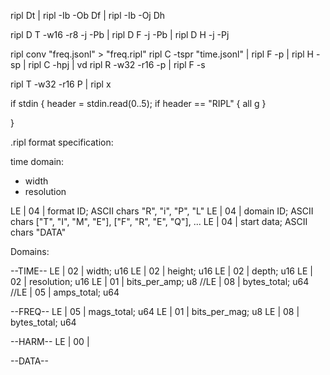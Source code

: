 ripl Dt | ripl -Ib -Ob Df | ripl -Ib -Oj Dh

ripl D T -w16 -r8 -j -Pb | ripl D F -j -Pb | ripl D H -j -Pj 


ripl conv "freq.jsonl" > "freq.ripl"
ripl C -tspr "time.jsonl" | ripl F -p | ripl H -sp | ripl C -hpj | vd
ripl R -w32 -r16 -p | ripl F -s 

ripl T -w32 -r16 P | ripl x 

if stdin {
    header = stdin.read(0..5);
    if header == "RIPL" {
        all g
    }

}

.ripl format specification:


time domain: 
- width
- resolution


LE | 04 | format ID; ASCII chars  "R", "i", "P", "L"
LE | 04 | domain ID; ASCII chars ["T", "I", "M", "E"], ["F", "R", "E", "Q"], ... 
LE | 04 | start data; ASCII chars "DATA"


Domains:

--TIME--
LE | 02 | width; u16
LE | 02 | height; u16
LE | 02 | depth; u16
LE | 02 | resolution; u16
LE | 01 | bits_per_amp; u8
//LE | 08 | bytes_total; u64
//LE | 05 | amps_total; u64



--FREQ--
LE | 05 | mags_total; u64
LE | 01 | bits_per_mag; u8
LE | 08 | bytes_total; u64

--HARM--
LE | 00 | 


--DATA--

